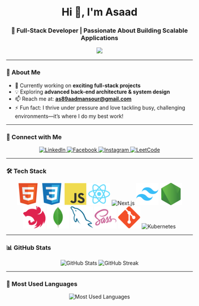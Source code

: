 <h1 align="center">Hi 👋, I'm Asaad</h1>
<h3 align="center">🚀 Full-Stack Developer | Passionate About Building Scalable Applications</h3>

<p align="center">
  <img src="https://media.giphy.com/media/qgQUggAC3Pfv687qPC/giphy.gif" width="350px">
</p>

---

### 📌 About Me  
- 🔭 Currently working on **exciting full-stack projects**  
- 💡 Exploring **advanced back-end architecture & system design**  
- 📫 Reach me at: **as89aadmansour@gmail.com**  
- ⚡ Fun fact: I thrive under pressure and love tackling busy, challenging environments—it’s where I do my best work!  

---

### 🔗 Connect with Me  
<p align="center">
  <a href="https://linkedin.com/in/asaad-mansour" target="_blank">
    <img src="https://raw.githubusercontent.com/rahuldkjain/github-profile-readme-generator/master/src/images/icons/Social/linked-in-alt.svg" alt="LinkedIn" height="40" width="50"/>
  </a>
  <a href="https://fb.com/asaad.mansour" target="_blank">
    <img src="https://raw.githubusercontent.com/rahuldkjain/github-profile-readme-generator/master/src/images/icons/Social/facebook.svg" alt="Facebook" height="40" width="50"/>
  </a>
  <a href="https://instagram.com/asaadmansour_" target="_blank">
    <img src="https://raw.githubusercontent.com/rahuldkjain/github-profile-readme-generator/master/src/images/icons/Social/instagram.svg" alt="Instagram" height="40" width="50"/>
  </a>
  <a href="https://www.leetcode.com/asaadmansour" target="_blank">
    <img src="https://raw.githubusercontent.com/rahuldkjain/github-profile-readme-generator/master/src/images/icons/Social/leet-code.svg" alt="LeetCode" height="40" width="50"/>
  </a>
</p>

---

### 🛠️ Tech Stack  

<p align="center">
  <img src="https://raw.githubusercontent.com/devicons/devicon/master/icons/html5/html5-original.svg" alt="HTML5" width="60" height="60"/>
  <img src="https://raw.githubusercontent.com/devicons/devicon/master/icons/css3/css3-original.svg" alt="CSS3" width="60" height="60"/>
  <img src="https://raw.githubusercontent.com/devicons/devicon/master/icons/javascript/javascript-original.svg" alt="JavaScript" width="60" height="60"/>
  <img src="https://raw.githubusercontent.com/devicons/devicon/master/icons/react/react-original.svg" alt="React" width="60" height="60"/>
  <img src="https://cdn.worldvectorlogo.com/logos/nextjs-2.svg" alt="Next.js" width="60" height="60"/>
  <img src="https://raw.githubusercontent.com/devicons/devicon/master/icons/tailwindcss/tailwindcss-original.svg" alt="Tailwind CSS" width="60" height="60"/>
  <img src="https://raw.githubusercontent.com/devicons/devicon/master/icons/nodejs/nodejs-original.svg" alt="Node.js" width="60" height="60"/>
  <img src="https://raw.githubusercontent.com/devicons/devicon/master/icons/nestjs/nestjs-plain.svg" alt="NestJS" width="60" height="60"/>
  <img src="https://raw.githubusercontent.com/devicons/devicon/master/icons/mongodb/mongodb-original.svg" alt="MongoDB" width="60" height="60"/>
  <img src="https://raw.githubusercontent.com/devicons/devicon/master/icons/mysql/mysql-original.svg" alt="SQL" width="60" height="60"/>
  <img src="https://raw.githubusercontent.com/devicons/devicon/master/icons/sass/sass-original.svg" alt="Sass" width="60" height="60"/>
  <img src="https://raw.githubusercontent.com/devicons/devicon/master/icons/git/git-original.svg" alt="Git" width="60" height="60"/>
  <img src="https://www.vectorlogo.zone/logos/kubernetes/kubernetes-icon.svg" alt="Kubernetes" width="60" height="60"/>
</p>

---

### 📊 GitHub Stats  
<p align="center">
  <img src="https://github-readme-stats.vercel.app/api?username=asaadmansour&show_icons=true&theme=radical" alt="GitHub Stats" width="48%"/>
  <img src="https://github-readme-streak-stats.herokuapp.com/?user=asaadmansour&theme=radical" alt="GitHub Streak" width="48%"/>
</p>

---

### 📌 Most Used Languages  
<p align="center">
  <img src="https://github-readme-stats.vercel.app/api/top-langs/?username=asaadmansour&layout=compact&theme=radical" alt="Most Used Languages" />
</p>
